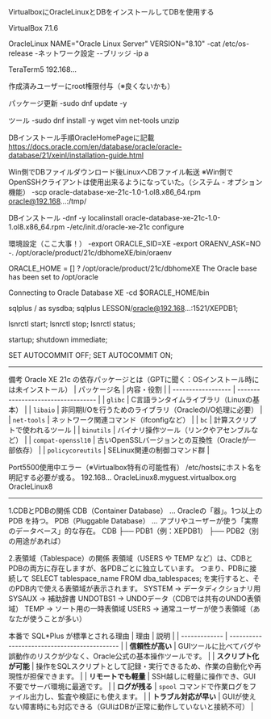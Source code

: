 VirtualboxにOracleLinuxとDBをインストールしてDBを使用する

VirtualBox 7.1.6

OracleLinux
NAME="Oracle Linux Server"
VERSION="8.10"
-cat /etc/os-release
-ネットワーク設定
--ブリッジ
-ip a

TeraTerm5
192.168...

作成済みユーザーにroot権限付与（※良くないかも）

パッケージ更新
-sudo dnf update -y

ツール
-sudo dnf install -y wget vim net-tools unzip

DBインストール手順OracleHomePageに記載
https://docs.oracle.com/en/database/oracle/oracle-database/21/xeinl/installation-guide.html

Win側でDBファイルダウンロード後LinuxへDBファイル転送
※Win側でOpenSSHクライアントは使用出来るようになっていた。（システム - オプション機能）
-scp oracle-database-xe-21c-1.0-1.ol8.x86_64.rpm oracle@192.168...:/tmp/

DBインストール
-dnf -y localinstall oracle-database-xe-21c-1.0-1.ol8.x86_64.rpm
-/etc/init.d/oracle-xe-21c configure

環境設定（ここ大事！）
-export ORACLE_SID=XE 
-export ORAENV_ASK=NO 
-. /opt/oracle/product/21c/dbhomeXE/bin/oraenv

ORACLE_HOME = [] ? /opt/oracle/product/21c/dbhomeXE
The Oracle base has been set to /opt/oracle

Connecting to Oracle Database XE
-cd $ORACLE_HOME/bin

sqlplus / as sysdba;
sqlplus LESSON/oracle@192.168...:1521/XEPDB1;

lsnrctl start;
lsnrctl stop;
lsnrctl status;

startup;
shutdown immediate;

SET AUTOCOMMIT OFF; 
SET AUTOCOMMIT ON;

---------------
備考
Oracle XE 21c の依存パッケージとは（GPTに聞く：OSインストール時には未インストール）
| パッケージ名             | 内容・役割                              |
| ------------------ | ---------------------------------- |
| `glibc`            | C言語ランタイムライブラリ（Linuxの基本）            |
| `libaio`           | 非同期I/Oを行うためのライブラリ（OracleのI/O処理に必要） |
| `net-tools`        | ネットワーク関連コマンド（ifconfigなど）           |
| `bc`               | 計算スクリプトで使われるツール                    |
| `binutils`         | バイナリ操作ツール（リンクやアセンブルなど）             |
| `compat-openssl10` | 古いOpenSSLバージョンとの互換性（Oracleが一部依存）   |
| `policycoreutils`  | SELinux関連の制御コマンド群                  |

Port5500使用中エラー（※Virtualbox特有の可能性有）
/etc/hostsにホスト名を明記する必要が或る。
192.168... OracleLinux8.myguest.virtualbox.org OracleLinux8

-----------------------------------------------

1.CDBとPDBの関係
CDB（Container Database） … Oracleの「器」。1つ以上の PDB を持つ。
PDB（Pluggable Database） … アプリやユーザーが使う「実際のデータベース」的な存在。
CDB
├── PDB1（例：XEPDB1）
├── PDB2（別の用途があれば）

2.表領域（Tablespace）の関係
表領域（USERS や TEMP など）は、CDBとPDBの両方に存在しますが、各PDBごとに独立しています。
つまり、PDBに接続して SELECT tablespace_name FROM dba_tablespaces; を実行すると、そのPDB内で使える表領域が表示されます。
SYSTEM    → データディクショナリ用
SYSAUX    → 補助辞書
UNDOTBS1  → UNDOデータ（CDBでは共有のUNDO表領域）
TEMP      → ソート用の一時表領域
USERS     → 通常ユーザーが使う表領域（あなたが使うことが多い）

本番で SQL*Plus が標準とされる理由
| 理由            | 説明                                           |
| ------------- | -------------------------------------------- |
| **信頼性が高い**    | GUIツールに比べてバグや誤動作のリスクが少なく、Oracle公式の基本操作ツールです。 |
| **スクリプト化が可能** | 操作をSQLスクリプトとして記録・実行できるため、作業の自動化や再現性が担保できます。  |
| **リモートでも軽量**  | SSH越しに軽量に操作でき、GUI不要でサーバ環境に最適です。              |
| **ログが残る**     | `spool` コマンドで作業ログをファイル出力し、監査や検証にも使えます。       |
| **トラブル対応が早い** | GUIが使えない障害時にも対応できる（GUIはDBが正常に動作していないと接続不可）   |
